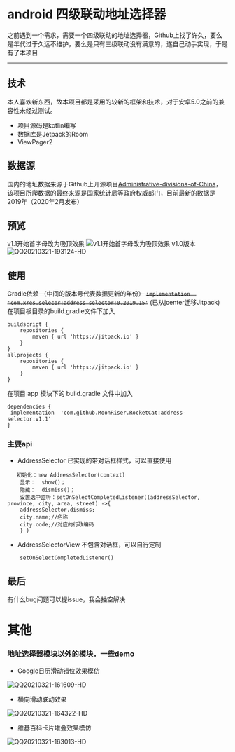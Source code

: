 # android 四级联动地址选择器
之前遇到一个需求，需要一个四级联动的地址选择器，Github上找了许久，要么是年代过于久远不维护，要么是只有三级联动没有满意的，遂自己动手实现，于是有了本项目

-------
## 技术
本人喜欢新东西，故本项目都是采用的较新的框架和技术，对于安卓5.0之前的兼容性未经过测试。
* 项目源码是kotlin编写
* 数据库是Jetpack的Room
* ViewPager2

## 数据源
国内的地址数据来源于Github上开源项目[Administrative-divisions-of-China](https://github.com/modood/Administrative-divisions-of-China#administrative-divisions-of-china)，该项目所爬数据的最终来源是国家统计局等政府权威部门，目前最新的数据是2019年（2020年2月发布）
## 预览
v1.1开始首字母改为吸顶效果
![v1.1开始首字母改为吸顶效果](https://raw.githubusercontent.com/MoonRiser/images/master/%E5%90%B8%E9%A1%B6%E6%95%88%E6%9E%9C%E9%A2%84%E8%A7%88.gif)
v1.0版本
![QQ20210321-193124-HD](https://raw.githubusercontent.com/MoonRiser/images/master/20210321202718.jpg)


## 使用
~~Gradle依赖 （中间的版本号代表数据更新的年份）~~
~~`implementation  'com.xres.selecor:address-selector:0.2019.15'`~~
(已从jcenter迁移Jitpack)
在项目根目录的build.gradle文件下加入

```
buildscript {
    repositories {
        maven { url 'https://jitpack.io' }
    }
}
allprojects {
    repositories {
        maven { url 'https://jitpack.io' }
    }
}
```
在项目 app 模块下的 build.gradle 文件中加入

```
dependencies {
 implementation  'com.github.MoonRiser.RocketCat:address-selector:v1.1'
}
```

### 主要api
* AddressSelector 已实现的带对话框样式，可以直接使用
    
```
   初始化：new AddressSelector(context) 
    显示：  show()；
    隐藏：  dismiss()；
    设置选中监听：setOnSelectCompletedListener((addressSelector, province, city, area, street) ->{
    addressSelector.dismiss;
    city.name;//名称
    city.code;//对应的行政编码
    } )
```
* AddressSelectorView 不包含对话框，可以自行定制

```
    setOnSelectCompletedListener()
```

## 最后
有什么bug问题可以提issue，我会抽空解决


# 其他
### 地址选择器模块以外的模块，一些demo
* Google日历滑动错位效果模仿

![QQ20210321-161609-HD](https://raw.githubusercontent.com/MoonRiser/images/master/20210321202715.jpg)

* 横向滑动联动效果


![QQ20210321-164322-HD](https://raw.githubusercontent.com/MoonRiser/images/master/20210321202712.jpg)

* 维基百科卡片堆叠效果模仿


![QQ20210321-163013-HD](https://raw.githubusercontent.com/MoonRiser/images/master/20210321202709.jpg)

